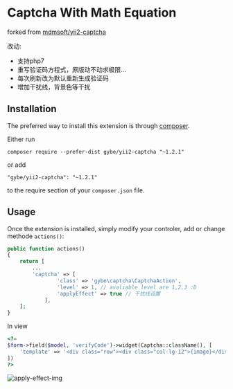Captcha With Math Equation
==========================
forked from [mdmsoft/yii2-captcha](https://github.com/mdmsoft/yii2-captcha)

改动:
- 支持php7
- 重写验证码方程式，原版动不动求极限...
- 每次刷新改为默认重新生成验证码
- 增加干扰线，背景色等干扰

Installation
------------

The preferred way to install this extension is through [composer](http://getcomposer.org/download/).

Either run

```
composer require --prefer-dist gybe/yii2-captcha "~1.2.1"
```

or add

```
"gybe/yii2-captcha": "~1.2.1"
```

to the require section of your `composer.json` file.


Usage
-----

Once the extension is installed, simply modify your controler, add or change methode `actions()`:

```php
public function actions()
{
	return [
		...
		'captcha' => [
                'class' => 'gybe\captcha\CaptchaAction',
                'level' => 1, // avaliable level are 1,2,3 :D
                'applyEffect' => true // 干扰线设置
            ],
	];
}
```

In view
```php
<?=
$form->field($model, 'verifyCode')->widget(Captcha::className(), [
    'template' => '<div class="row"><div class="col-lg-12">{image}</div><div class="col-lg-12">{input}</div></div>',
])
?>

```
![apply-effect-img](https://ojpoc641y.qnssl.com/_20190306113604_5c7f4024a2be5.png)
